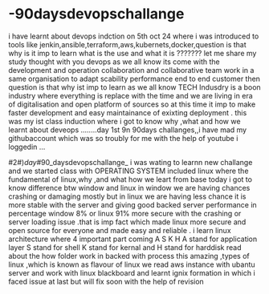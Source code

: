 # -90daysdevopschallange
i have learnt about devops indction on 5th oct 24 where i was introduced to tools like jenkin,ansible,terraform,aws,kubernets,docker,question is that why is it imp to learn what is the use and what it is ???????
let me share my study thought with you devops as we all know its come with the development and operation collaboration and collaborative team work in a same organisation to adapt scability performance end to end customer 
then question is that why ist imp to learn as we all know TECH Indusdry is a boon industry where everything is replace with the time and we are living in era of digitalisation and open platform of sources so at this time it imp to make faster development and easy maintainance of exixting deployment .
this was my ist class induction where i got to know why ,what and how we learnt about deveops ........day 1st 9n 90days challanges,,i have mad my githubaccount which was so troubly for me with the help of youtube i loggedin ...

#2#)_day_#90_daysdevopschallange_
i was wating to learnn new challange and we started class with OPERATING SYSTEM included  linux where the fundamental of linux,why ,and what how we leart from base today i got to know difference btw window and linux in window we are having chances crashing or damaging mostly but in linux we are having less chance it is more stable with the server and giving good backed server performance in percentage window 8% or linux 91% more secure with the crashing or server loading issue .that is imp fact which made linux more secure and open source for everyone and made easy and reliable .
i learn linux architecture where 4 important part coming A   S   K     H A stand for application layer S stand for shell K stand for kernal and H stand for harddisk 
read about the how folder work in backed with process this amazing ,types of linux ,which is known as flavour of linux 
we read aws instance with ubantu server and work with linux blackboard and learnt ignix formation in which i faced issue at last but will fix soon with the help of revision 
